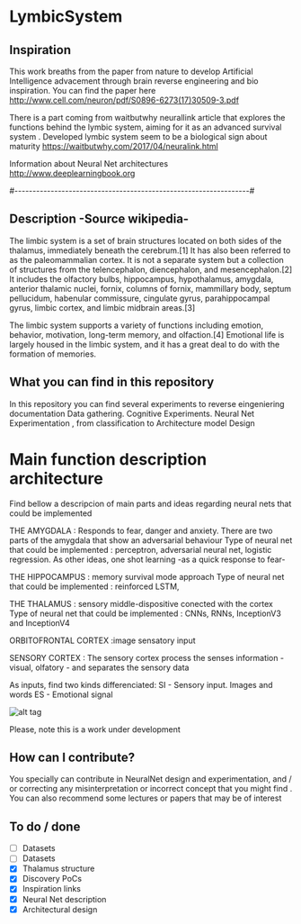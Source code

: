 # LymbicSystem
## Inspiration
This work breaths from the paper from nature to develop Artificial Intelligence advacement through brain reverse engineering and bio inspiration. You can find the paper here 
http://www.cell.com/neuron/pdf/S0896-6273(17)30509-3.pdf

There is a part coming from waitbutwhy neurallink article that explores the functions behind the lymbic system, aiming for it as an advanced survival system . Developed lymbic system seem to be a biological sign about maturity  https://waitbutwhy.com/2017/04/neuralink.html

Information about Neural Net architectures http://www.deeplearningbook.org

#-----------------------------------------------------------------#
## Description -Source wikipedia-
The limbic system is a set of brain structures located on both sides of the thalamus, immediately beneath the cerebrum.[1] It has also been referred to as the paleomammalian cortex. It is not a separate system but a collection of structures from the telencephalon, diencephalon, and mesencephalon.[2] It includes the olfactory bulbs, hippocampus, hypothalamus, amygdala, anterior thalamic nuclei, fornix, columns of fornix, mammillary body, septum pellucidum, habenular commissure, cingulate gyrus, parahippocampal gyrus, limbic cortex, and limbic midbrain areas.[3]

The limbic system supports a variety of functions including emotion, behavior, motivation, long-term memory, and olfaction.[4] Emotional life is largely housed in the limbic system, and it has a great deal to do with the formation of memories.

## What you can find in this repository 
In this repository you can find several experiments to reverse eingeniering documentation
Data gathering. Cognitive Experiments.  Neural Net Experimentation , from classification to Architecture model Design

# Main function description architecture 

Find bellow a descripcion of main parts and ideas regarding neural nets that could be implemented

THE AMYGDALA : Responds to fear, danger and anxiety. There are two parts of the amygdala that show an adversarial behaviour
Type of neural net that could be implemented : perceptron, adversarial neural net, logistic regression.
As other ideas, one shot learning -as a quick response to fear- 

THE HIPPOCAMPUS : memory survival mode approach 
Type of neural net that could be implemented : reinforced LSTM,

THE THALAMUS : sensory middle-dispositive conected with the cortex
Type of neural net that could be implemented : CNNs, RNNs, InceptionV3 and InceptionV4

ORBITOFRONTAL CORTEX :image sensatory input 

SENSORY CORTEX : The sensory cortex process the senses information - visual, olfatory - and separates the sensory data 

As inputs, find two kinds differenciated:
SI - Sensory input. Images and words
ES - Emotional signal 


![alt tag](https://github.com/SoyGema/Limbic-System/blob/master/BRAIN_ANIMATION.gif)

Please, note this is a work under development 
## How can I contribute?
You specially can contribute in NeuralNet design and experimentation, and / or correcting any misinterpretation or incorrect concept that you might find . You can also recommend some lectures or papers that may be of interest 

## To do / done 

- [ ] Datasets
- [ ] Datasets
- [x] Thalamus structure 
- [x] Discovery PoCs
- [x] Inspiration links
- [x] Neural Net description
- [x] Architectural design
